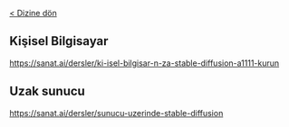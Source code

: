<a href="/">< Dizine dön</a>

## Kişisel Bilgisayar
https://sanat.ai/dersler/ki-isel-bilgisar-n-za-stable-diffusion-a1111-kurun

## Uzak sunucu
https://sanat.ai/dersler/sunucu-uzerinde-stable-diffusion